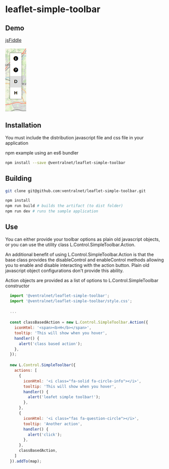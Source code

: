 # leaflet-simple-toolbar #

## Demo ##

[jsFiddle](https://jsfiddle.net/ventralnet/7khfvzgt/13/)

![Screenshot](https://raw.githubusercontent.com/ventralnet/leaflet-simple-toolbar/master/screenshot.png?token=GHSAT0AAAAAACKXTOAVOHPFBIFAIDTF7PHUZLDVCWA)


## Installation ##
You must include the distribution javascript file and css file in your application

npm example using an es6 bundler
```bash
npm install --save @ventralnet/leaflet-simple-toolbar
```
## Building ##

```bash
git clone git@github.com:ventralnet/leaflet-simple-toolbar.git
```

```bash
npm install
npm run build # builds the artifact (to dist folder)
npm run dev # runs the sample application
```

## Use ##

You can either provide your toolbar options as plain old javascript objects, or you can use the utility class L.Control.SimpleToolbar.Action.

An additional benefit of using L.Control.SimpleToolbar.Action is that the base class provides the disableControl and enableControl methods allowing you to enable and disable interacting with the action button.  Plain old javascript object configurations don't provide this ability.

Action objects are provided as a list of options to L.Control.SimpleToolbar constructor

```javascript
  import '@ventralnet/leaflet-simple-toolbar';
  import '@ventralnet/leaflet-simple-toolbar/style.css';

  ...

  const classBasedAction = new L.Control.SimpleToolbar.Action({
    iconHtml: '<span><b>H</b></span>',
    tooltip: 'This will show when you hover',
    handler() {
      alert('class based action');
    },
  });

  new L.Control.SimpleToolbar({
    actions: [
      {
        iconHtml: '<i class="fa-solid fa-circle-info"></i>',
        tooltip: 'This will show when you hover',
        handler() {
          alert('leafet simple toolbar!');
        },
      },
      {
        iconHtml: '<i class="fas fa-question-circle"></i>',
        tooltip: 'Another action',
        handler() {
          alert('click');
        },
      },
      classBasedAction,
    ]
  }).addTo(map);
```
